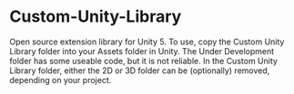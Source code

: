 # Custom-Unity-Library
Open source extension library for Unity 5.  To use, copy the Custom Unity Library folder into your Assets folder in Unity.  The Under Development folder has some useable code, but it is not reliable.  In the Custom Unity Library folder, either the 2D or 3D folder can be (optionally) removed, depending on your project.
